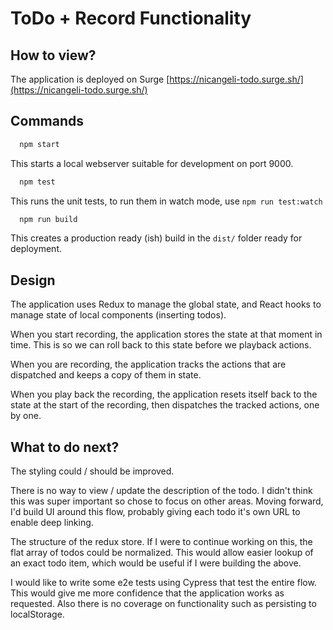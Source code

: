 # ToDo + Record Functionality

## How to view?

The application is deployed on Surge [https://nicangeli-todo.surge.sh/](https://nicangeli-todo.surge.sh/)

## Commands

```bash
  npm start
```

This starts a local webserver suitable for development on port 9000.

```bash
  npm test
```

This runs the unit tests, to run them in watch mode, use `npm run test:watch`

```bash
  npm run build
```

This creates a production ready (ish) build in the `dist/` folder ready for deployment.

## Design

The application uses Redux to manage the global state, and React hooks to manage state of local components (inserting todos).

When you start recording, the application stores the state at that moment in time. This is so we can roll back to this state before we playback actions.

When you are recording, the application tracks the actions that are dispatched and keeps a copy of them in state.

When you play back the recording, the application resets itself back to the state at the start of the recording, then dispatches the tracked actions, one by one.

## What to do next?

The styling could / should be improved.

There is no way to view / update the description of the todo. I didn't think this was super important so chose to focus on other areas. Moving forward, I'd build UI around this flow, probably giving each todo it's own URL to enable deep linking.

The structure of the redux store. If I were to continue working on this, the flat array of todos could be normalized. This would allow easier lookup of an exact todo item, which would be useful if I were building the above.

I would like to write some e2e tests using Cypress that test the entire flow. This would give me more confidence that the application works as requested. Also there is no coverage on functionality such as persisting to localStorage.
